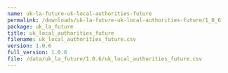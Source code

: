 ```yaml
---
name: uk-la-future-uk-local-authorities-future
permalink: /downloads/uk-la-future-uk-local-authorities-future/1_0_6
package: uk_la_future
title: uk_local_authorities_future
filename: uk_local_authorities_future.csv
version: 1.0.6
full_version: 1.0.6
file: /data/uk_la_future/1.0.6/uk_local_authorities_future.csv
---
```


